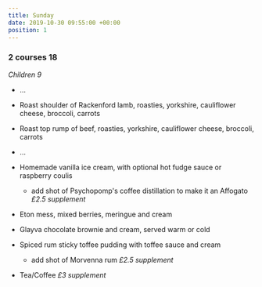```yaml
---
title: Sunday
date: 2019-10-30 09:55:00 +00:00
position: 1
---
```


### 2 courses 18

*Children 9*

* ...

* Roast shoulder of Rackenford lamb, roasties, yorkshire, cauliflower cheese, broccoli, carrots

* Roast top rump of beef, roasties, yorkshire, cauliflower cheese, broccoli, carrots

* ...

* Homemade vanilla ice cream, with optional hot fudge sauce or raspberry coulis

  * add shot of Psychopomp's coffee distillation to make it an Affogato *£2.5 supplement*

* Eton mess, mixed berries, meringue and cream

* Glayva chocolate brownie and cream, served warm or cold

* Spiced rum sticky toffee pudding with toffee sauce and cream

  * add shot of Morvenna rum *£2.5 supplement*

* Tea/Coffee *£3 supplement*
